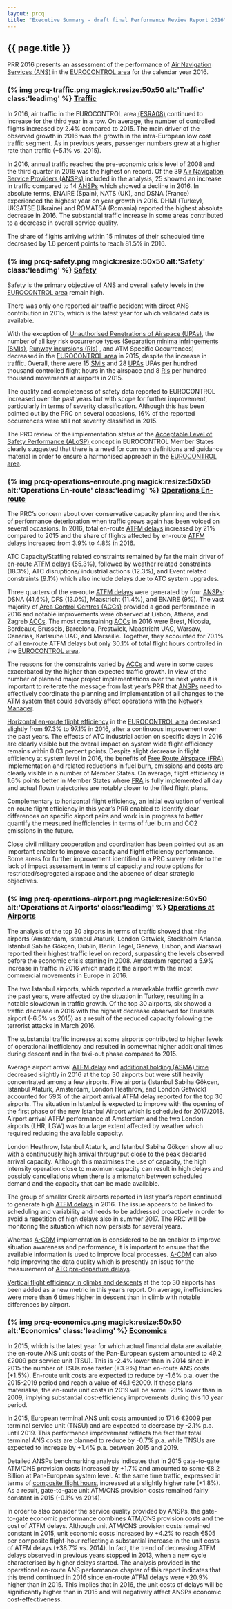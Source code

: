 ```yaml
---
layout: prcq
title: "Executive Summary - draft final Performance Review Report 2016"
---
```

<style>
.headimg {
    float:left;
    margin-right:5px;
}
.leadimg {
    margin-left:3px;
}
</style>

## {{ page.title }}

PRR 2016 presents an assessment of the performance of
[Air Navigation Services (ANS)][ans] in the [EUROCONTROL area][ectl_area] for
the calendar year 2016.


### {% img prcq-traffic.png magick:resize:50x50 alt:'Traffic' class:'leadimg' %} [Traffic][traffic]

In 2016, air traffic in the EUROCONTROL area [(ESRA08)][esra08] continued to
increase for the third year in a row.
On average, the number of controlled flights increased by 2.4% compared to 2015.
The main driver of the observed growth in 2016 was the growth in the
intra-European low cost traffic segment.
As in previous years, passenger numbers grew at a higher rate than traffic
(+5.1% vs. 2015).

In 2016, annual traffic reached the pre-economic crisis level of 2008 and the
third quarter in 2016 was the highest on record.
Of the 39 [Air Navigation Service Providers (ANSPs)][ansp] included in the
analysis, 25 showed an increase in traffic compared to 14 [ANSPs][ansp] which
showed a decline in 2016.
In absolute terms, ENAIRE (Spain), NATS (UK), and DSNA (France) experienced the
highest year on year growth in 2016.
DHMI (Turkey), UKSATSE (Ukraine) and ROMATSA (Romania) reported the highest
absolute decrease in 2016.
The substantial traffic increase in some areas contributed to a decrease in
overall service quality.

The share of flights arriving within 15 minutes of their scheduled time
decreased by 1.6 percent points to reach 81.5% in 2016.



### {% img prcq-safety.png magick:resize:50x50 alt:'Safety' class:'leadimg' %} [Safety][safety]

Safety is the primary objective of ANS and overall safety levels in the
[EUROCONTROL area][ectl_area] remain high.

There was only one reported air traffic accident with direct ANS contribution
in 2015, which is the latest year for which validated data is available.

With the exception of [Unauthorised Penetrations of Airspace (UPAs)][upa],
the number of all key risk occurrence types [(Separation minima infringements (SMIs)][smi],
[Runway incursions (RIs)][ri] , and ATM Specific Occurrences) decreased in the
[EUROCONTROL area][ectl_area] in 2015, despite the increase in traffic.
Overall, there were 15 [SMIs][smi] and 28 [UPAs][upa] UPAs per hundred thousand
controlled flight hours in the airspace and 8 [RIs][ri] per hundred thousand
movements at airports in 2015.

The quality and completeness of safety data reported to EUROCONTROL increased
over the past years but with scope for further improvement, particularly in
terms of severity classification.
Although this has been pointed out by the PRC on several occasions, 16% of
the reported occurrences were still not severity classified in 2015.

The PRC review of the implementation status of the
[Acceptable Level of Safety Performance (ALoSP)][alos] concept in EUROCONTROL
Member States clearly suggested that there is a need for common definitions and
guidance material in order to ensure a harmonised approach in the
[EUROCONTROL area][ectl_area].



### {% img prcq-operations-enroute.png magick:resize:50x50 alt:'Operations En-route' class:'leadimg' %} [Operations En-route][ops_ert]

The PRC’s concern about over conservative capacity planning and the risk
of performance deterioration when traffic grows again has been voiced on
several occasions.
In 2016, total en-route [ATFM delays][ATFM_dly] increased by 21% compared
to 2015 and the share of flights affected by en-route [ATFM delays][ATFM_dly]
increased from 3.9% to 4.8% in 2016.

ATC Capacity/Staffing related constraints remained by far the main driver of
en-route [ATFM delays][ATFM_dly] (55.3%), followed by weather related
constraints (18.3%), ATC disruptions/ industrial actions (12.3%), and
Event related constraints (9.1%) which also include delays due to ATC system
upgrades.

Three quarters of the en-route [ATFM delays][ATFM_dly] were generated by four
[ANSPs][ansp]: DSNA (41.6%), DFS (13.0%), Maastricht (11.4%), and ENAIRE (9%).
The vast majority of [Area Control Centres (ACCs)][acc] provided a good
performance in 2016 and notable improvements were observed at Lisbon, Athens,
and Zagreb [ACCs][acc].
The most constraining [ACCs][acc] in 2016 were Brest, Nicosia, Bordeaux,
Brussels, Barcelona, Prestwick, Maastricht UAC, Warsaw, Canarias,
Karlsruhe UAC, and Marseille.
Together, they accounted for 70.1% of all en-route ATFM delays but only 30.1%
of total flight hours controlled in the [EUROCONTROL area][ectl_area].

The reasons for the constraints varied by [ACCs][acc] and were in some cases
exacerbated by the higher than expected traffic growth. In view of the number
of planned major project implementations over the next years it is important
to reiterate the message from last year’s PRR that [ANSPs][ansp]  need to
effectively coordinate the planning and implementation of all changes to the
ATM system that could adversely affect operations with the [Network Manager][nm].

[Horizontal en-route flight efficiency][hfe] in the [EUROCONTROL area][ectl_area]
decreased slightly from 97.3% to 97.1% in 2016, after a continuous improvement
over the past years.
The effects of ATC industrial action on specific days in 2016 are clearly
visible but the overall impact on system wide flight efficiency remains
within 0.03 percent points.
Despite slight decrease in flight efficiency at system level in 2016, the
benefits of [Free Route Airspace (FRA)][fra] implementation and related
reductions in fuel burn, emissions and costs are clearly visible in a number
of Member States.
On average, flight efficiency is 1.6% points better in Member States where
[FRA][fra] is fully implemented all day and actual flown trajectories are
notably closer to the filed flight plans.

Complementary to horizontal flight efficiency, an initial evaluation of
vertical en-route flight efficiency in this year’s PRR enabled to identify
clear differences on specific airport pairs and work is in progress to better
quantify the measured inefficiencies in terms of fuel burn and CO2 emissions
in the future.

Close civil military cooperation and coordination has been pointed out as an
important enabler to improve capacity and flight efficiency performance.
Some areas for further improvement identified in a PRC survey relate to the
lack of impact assessment in terms of capacity and route options for
restricted/segregated airspace and the absence of clear strategic objectives.



### {% img prcq-operations-airport.png magick:resize:50x50 alt:'Operations at Airports' class:'leadimg' %} [Operations at Airports][ops_apt]

The analysis of the top 30 airports in terms of traffic showed that nine airports
(Amsterdam, Istanbul Ataturk, London Gatwick, Stockholm Arlanda, Istanbul Sabiha Gökçen,
Dublin, Berlin Tegel, Geneva, Lisbon, and Warsaw) reported their highest traffic level
on record, surpassing the levels observed before the economic crisis starting in 2008.
Amsterdam reported a 5.9% increase in traffic in 2016 which made it the airport with the
most commercial movements in Europe in 2016.

The two Istanbul airports, which reported a remarkable traffic growth over the past years,
were affected by the situation in Turkey, resulting in a notable slowdown in traffic growth.
Of the top 30 airports, six showed a traffic decrease in 2016 with the highest decrease
observed for Brussels airport (-6.5% vs 2015) as a result of the reduced capacity following
the terrorist attacks in March 2016.

The substantial traffic increase at some airports contributed to higher levels of operational
inefficiency and resulted in somewhat higher additional times during descent and in the
taxi-out phase compared to 2015.

Average airport arrival [ATFM delay][ATFM_dly] and [additional holding (ASMA) time][asma_add]
decreased slightly in 2016 at the top 30 airports but were still heavily concentrated among
a few airports.
Five airports (Istanbul Sabiha Gökçen, Istanbul Ataturk, Amsterdam, London Heathrow, and
London Gatwick) accounted for 59% of the airport arrival ATFM delay reported for the top
30 airports.
The situation in Istanbul is expected to improve with the opening of the first phase of
the new Istanbul Airport which is scheduled for 2017/2018.
Airport arrival ATFM performance at Amsterdam and the two London airports (LHR, LGW)
was to a large extent affected by weather which required reducing the available capacity.

London Heathrow, Istanbul Ataturk, and Istanbul Sabiha Gökçen show all up with a continuously
high arrival throughput close to the peak declared arrival capacity.
Although this maximises the use of capacity, the high intensity operation close to maximum
capacity can result in high delays and possibly cancellations when there is a mismatch
between scheduled demand and the capacity that can be made available.

The group of smaller Greek airports reported in last year’s report continued to generate
high [ATFM delays][ATFM_dly] in 2016. The issue appears to be linked to scheduling and variability
and needs to be addressed proactively in order to avoid a repetition of high delays also
in summer 2017. The PRC will be monitoring the situation which now persists for several years.

Whereas [A-CDM][a_cdm] implementation is considered to be an enabler to improve situation
awareness and performance, it is important to ensure that the available information
is used to improve local processes. [A-CDM][a_cdm] can also help improving the data quality
which is presently an issue for the measurement of [ATC pre-departure delays][atc_pre].

[Vertical flight efficiency in climbs and descents][vfe_cdo] at the top 30 airports has been
added as a new metric in this year’s report. On average, inefficiencies were more than
6 times higher in descent than in climb with notable differences by airport.



### {% img prcq-economics.png magick:resize:50x50 alt:'Economics' class:'leadimg' %} [Economics][economics]

In 2015, which is the latest year for which actual financial data are available,
the en-route ANS unit costs of the Pan-European system amounted to 49.2 €2009 per
service unit (TSU).
This is -2.4% lower than in 2014 since in 2015 the number of TSUs rose faster (+3.9%)
than en-route ANS costs (+1.5%). En-route unit costs are expected to reduce by -1.6% p.a.
over the 2015-2019 period and reach a value of 46.1 €2009. If these plans materialise,
the en-route unit costs in 2019 will be some -23% lower than in 2009, implying substantial
cost-efficiency improvements during this 10 year period.

In 2015, European terminal ANS unit costs amounted to 171.6 €2009 per terminal service unit (TNSU)
and are expected to decrease by -2.1% p.a. until 2019. This performance improvement reflects the
fact that total terminal ANS costs are planned to reduce by -0.7% p.a. while TNSUs are expected to
increase by +1.4% p.a. between 2015 and 2019.

Detailed ANSPs benchmarking analysis indicates that in 2015 gate-to-gate ATM/CNS provision costs
increased by +1.7% and amounted to some €8.2 Billion at Pan-European system level. At the same time traffic,
expressed in terms of [composite flight hours][composite_hr], increased at a slightly higher rate (+1.8%).
As a result, gate-to-gate unit ATM/CNS provision costs remained fairly constant in 2015 (-0.1% vs 2014).

In order to also consider the service quality provided by ANSPs, the gate-to-gate economic performance
combines ATM/CNS provision costs and the cost of ATFM delays. Although unit ATM/CNS provision costs
remained constant in 2015, unit economic costs increased by +4.2% to reach €505 per composite flight-hour
reflecting a substantial increase in the unit costs of ATFM delays (+38.7% vs. 2014). In fact, the trend
of decreasing ATFM delays observed in previous years stopped in 2013, when a new cycle characterised by
higher delays started.
The analysis provided in the operational en-route ANS performance chapter of this report indicates that
this trend continued in 2016 since en-route ATFM delays were +20.9% higher than in 2015. This implies
that in 2016, the unit costs of delays will be significantly higher than in 2015 and will negatively
affect ANSPs economic cost-effectiveness.


[composite_hr]: <{{ "/references/definition/composite_flight_hour.html" | prepend: site.baseurl | prepend: site.url }}> "Composite Flight Hour definition"
[esra08]: <{{ "/references/definition/ESRA_2008_Area.html" | prepend: site.baseurl | prepend: site.url }}> "ESRA 08 Area"
[ectl_area]: <{{ "/references/definition/eurocontrol_area.html" | prepend: site.baseurl | prepend: site.url }}> "EUROCONTROL Area"
[atfm_dly]: <{{ "/references/definition/atfm_delay.html" | prepend: site.baseurl | prepend: site.url }}> "ATFM Delay"
[atc_pre]: <{{ "/references/definition/atc_pre-departure_delay.html" | prepend: site.baseurl | prepend: site.url }}> "ATC Pre-departure Delay"
[a_cdm]: <{{ "/references/definition/a_cdm.html" | prepend: site.baseurl | prepend: site.url }}> "A-CDM"
[asma_add]: <{{ "/references/definition/additional_asma_time.html" | prepend: site.baseurl | prepend: site.url }}> "Additional ASMA time"

[ansp]: <{{ "/references/acronym/ansp.html" | prepend: site.baseurl | prepend: site.url }}> "Air Navigation Service Provider"
[ans]: <{{ "/references/acronym/ans.html" | prepend: site.baseurl | prepend: site.url }}> "Air Navigation Services"
[upa]: <{{ "/references/acronym/uap.html" | prepend: site.baseurl | prepend: site.url }}> "Unauthorised Penetrations of Airspace"
[smi]: <{{ "/references/acronym/smi.html" | prepend: site.baseurl | prepend: site.url }}> "Separation Minima Infringements (SMIs)"
[ri]: <{{ "/references/acronym/ri.html" | prepend: site.baseurl | prepend: site.url }}> "Runway Incursions (RIs)"
[alos]: <{{ "/references/acronym/alos.html" | prepend: site.baseurl | prepend: site.url }}> "Acceptable Level of Safety Performance (ALoSP)"
[acc]: <{{ "/references/acronym/acc.html" | prepend: site.baseurl | prepend: site.url }}> "Area Control Center"
[nm]: <{{ "/references/acronym/nm.html" | prepend: site.baseurl | prepend: site.url }}> "Network Manager"
[fra]: <{{ "/references/acronym/fra.html" | prepend: site.baseurl | prepend: site.url }}> "Free Route Airspace (FRA)"

[vfe_cdo]: <{{ "/references/methodology/cd_vertical_flight_efficiency_pi.html" | prepend: site.baseurl | prepend: site.url }}> "Vertical En-route Flight Efficiency"
[hfe]: <{{ "/references/methodology/horizontal_flight_efficiency_pi.html" | prepend: site.baseurl | prepend: site.url }}> "Horizontal En-route Flight Efficiency"

[traffic]: <{{ "/prcq/traffic.html" | prepend: site.baseurl | prepend: site.url }}> "Traffic"
[safety]: <{{ "/prcq/safety.html" | prepend: site.baseurl | prepend: site.url }}> "Safety"
[ops_ert]: <{{ "/prcq/ops-airport.html" | prepend: site.baseurl | prepend: site.url }}> "Operations En-route"
[ops_apt]: <{{ "/prcq/ops-en-route.html" | prepend: site.baseurl | prepend: site.url }}> "Operations at Airports"
[economics]: <{{ "/prcq/economics.html" | prepend: site.baseurl | prepend: site.url }}> "Economics"
